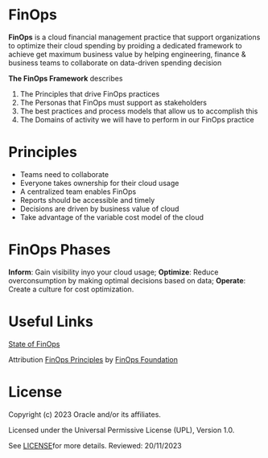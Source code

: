 # FinOps

**FinOps** is a cloud financial management practice that support organizations to optimize their cloud spending by proiding a dedicated framework to achieve get maximum business value by helping engineering, finance & business teams to collaborate on data-driven spending decision


**The FinOps Framework** describes 
1. The Principles that drive FinOps practices
2. The Personas that FinOps must support as stakeholders
3. The best practices and process models that allow us to accomplish this
4. The Domains of activity we will have to perform in our FinOps practice

# Principles

- Teams need to collaborate
- Everyone takes ownership for their cloud usage
- A centralized team enables FinOps
- Reports should be accessible and timely
- Decisions are driven by business value of cloud
- Take advantage of the variable cost model of the cloud

# FinOps Phases

**Inform**: Gain visibility inyo your cloud usage;
**Optimize**: Reduce overconsumption by making optimal decisions based on data;
**Operate**: Create a culture for cost optimization.

# Useful Links

[State of FinOps](https://data.finops.org/)


Attribution
[FinOps Principles](https://www.finops.org/framework/principles/) by [FinOps Foundation](https://finops.org/about/)



# License

Copyright (c) 2023 Oracle and/or its affiliates.

Licensed under the Universal Permissive License (UPL), Version 1.0.

See [LICENSE](https://github.com/oracle-devrel/technology-engineering/blob/main/LICENSE)for more details.
Reviewed: 20/11/2023